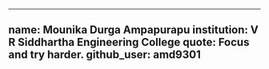 
---
name: Mounika Durga Ampapurapu
institution: V R Siddhartha Engineering College
quote: Focus and try harder.
github_user: amd9301
---
